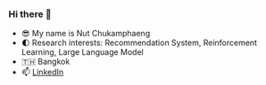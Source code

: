### Hi there 👋

* 😎 My name is Nut Chukamphaeng
* 🌓 Research interests: Recommendation System, Reinforcement Learning, Large Language Model
* 🇹🇭 Bangkok
* 📫 [LinkedIn](https://www.linkedin.com/in/nutorbit/)

<!--
**nutorbit/nutorbit** is a ✨ _special_ ✨ repository because its `README.md` (this file) appears on your GitHub profile.

Here are some ideas to get you started:

- 🔭 I’m currently working on ...
- 🌱 I’m currently learning ...
- 👯 I’m looking to collaborate on ...
- 🤔 I’m looking for help with ...
- 💬 Ask me about ...
- 📫 How to reach me: ...
- 😄 Pronouns: ...
- ⚡ Fun fact: ...
-->
